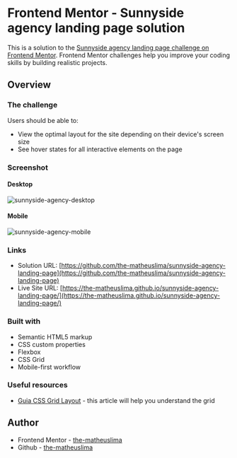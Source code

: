 # Frontend Mentor - Sunnyside agency landing page solution

This is a solution to the [Sunnyside agency landing page challenge on Frontend Mentor](https://www.frontendmentor.io/challenges/sunnyside-agency-landing-page-7yVs3B6ef). Frontend Mentor challenges help you improve your coding skills by building realistic projects.


## Overview

### The challenge

Users should be able to:

- View the optimal layout for the site depending on their device's screen size
- See hover states for all interactive elements on the page

### Screenshot

#### Desktop

![sunnyside-agency-desktop](https://user-images.githubusercontent.com/96140653/149801846-d1b9cbe9-48fb-4f1a-979d-f7a4133f890e.png)

#### Mobile

![sunnyside-agency-mobile](https://user-images.githubusercontent.com/96140653/149801934-ac74a1f7-b0e7-4cd0-b649-72748b0d4cac.png)

### Links

- Solution URL: [https://github.com/the-matheuslima/sunnyside-agency-landing-page](https://github.com/the-matheuslima/sunnyside-agency-landing-page)
- Live Site URL: [https://the-matheuslima.github.io/sunnyside-agency-landing-page/](https://the-matheuslima.github.io/sunnyside-agency-landing-page/)

### Built with

- Semantic HTML5 markup
- CSS custom properties
- Flexbox
- CSS Grid
- Mobile-first workflow

### Useful resources

- [Guia CSS Grid Layout](https://www.origamid.com/projetos/css-grid-layout-guia-completo/) - this article will help you understand the grid

## Author

- Frontend Mentor - [the-matheuslima](https://www.frontendmentor.io/profile/the-matheuslima)
- Github - [the-matheuslima](https://github.com/the-matheuslima/)

